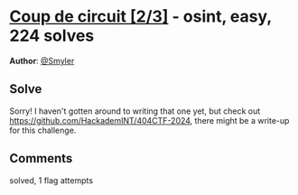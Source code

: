 [Coup de circuit [2/3]](challenge_files/README.md) - osint, easy, 224 solves
===

**Author**: [@Smyler](https://github.com/SmylerMC)    

## Solve

Sorry! I haven't gotten around to writing that one yet, but check out https://github.com/HackademINT/404CTF-2024, there might be a write-up for this challenge.

## Comments

solved, 1 flag attempts